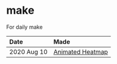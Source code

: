 # make
For daily make



| Date  | Made  |
|:---|:---|
| 2020 Aug 10  | [Animated Heatmap](20200810_animated-heatmap)  |
